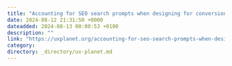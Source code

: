 ```yaml
---
title: "Accounting for SEO search prompts when designing for conversion."
date: 2024-08-12 21:31:50 +0000
dateadded: 2024-08-13 00:00:53 +0100
description: ""
link: "https://uxplanet.org/accounting-for-seo-search-prompts-when-designing-for-conversion-001746e44a28?source=rss----819cc2aaeee0---4"
category:
directory: _directory/ux-planet.md
---
```

